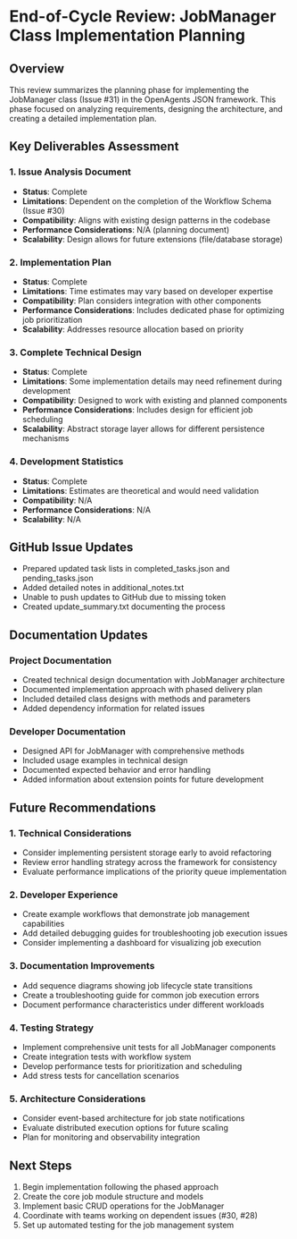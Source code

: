 # End-of-Cycle Review: JobManager Class Implementation Planning

## Overview
This review summarizes the planning phase for implementing the JobManager class (Issue #31) in the OpenAgents JSON framework. This phase focused on analyzing requirements, designing the architecture, and creating a detailed implementation plan.

## Key Deliverables Assessment

### 1. Issue Analysis Document
- **Status**: Complete
- **Limitations**: Dependent on the completion of the Workflow Schema (Issue #30)
- **Compatibility**: Aligns with existing design patterns in the codebase
- **Performance Considerations**: N/A (planning document)
- **Scalability**: Design allows for future extensions (file/database storage)

### 2. Implementation Plan
- **Status**: Complete
- **Limitations**: Time estimates may vary based on developer expertise
- **Compatibility**: Plan considers integration with other components
- **Performance Considerations**: Includes dedicated phase for optimizing job prioritization
- **Scalability**: Addresses resource allocation based on priority

### 3. Complete Technical Design
- **Status**: Complete
- **Limitations**: Some implementation details may need refinement during development
- **Compatibility**: Designed to work with existing and planned components
- **Performance Considerations**: Includes design for efficient job scheduling
- **Scalability**: Abstract storage layer allows for different persistence mechanisms

### 4. Development Statistics
- **Status**: Complete
- **Limitations**: Estimates are theoretical and would need validation
- **Compatibility**: N/A
- **Performance Considerations**: N/A
- **Scalability**: N/A

## GitHub Issue Updates
- Prepared updated task lists in completed_tasks.json and pending_tasks.json
- Added detailed notes in additional_notes.txt
- Unable to push updates to GitHub due to missing token
- Created update_summary.txt documenting the process

## Documentation Updates

### Project Documentation
- Created technical design documentation with JobManager architecture
- Documented implementation approach with phased delivery plan
- Included detailed class designs with methods and parameters
- Added dependency information for related issues

### Developer Documentation
- Designed API for JobManager with comprehensive methods
- Included usage examples in technical design
- Documented expected behavior and error handling
- Added information about extension points for future development

## Future Recommendations

### 1. Technical Considerations
- Consider implementing persistent storage early to avoid refactoring
- Review error handling strategy across the framework for consistency
- Evaluate performance implications of the priority queue implementation

### 2. Developer Experience
- Create example workflows that demonstrate job management capabilities
- Add detailed debugging guides for troubleshooting job execution issues
- Consider implementing a dashboard for visualizing job execution

### 3. Documentation Improvements
- Add sequence diagrams showing job lifecycle state transitions
- Create a troubleshooting guide for common job execution errors
- Document performance characteristics under different workloads

### 4. Testing Strategy
- Implement comprehensive unit tests for all JobManager components
- Create integration tests with workflow system
- Develop performance tests for prioritization and scheduling
- Add stress tests for cancellation scenarios

### 5. Architecture Considerations
- Consider event-based architecture for job state notifications
- Evaluate distributed execution options for future scaling
- Plan for monitoring and observability integration

## Next Steps
1. Begin implementation following the phased approach
2. Create the core job module structure and models
3. Implement basic CRUD operations for the JobManager
4. Coordinate with teams working on dependent issues (#30, #28)
5. Set up automated testing for the job management system 